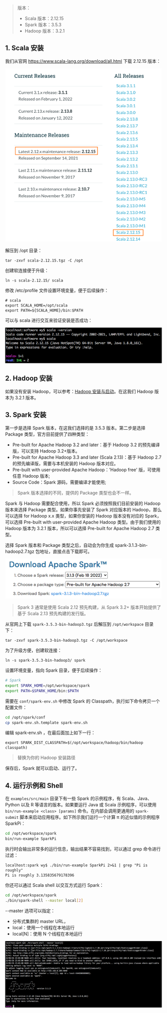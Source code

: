 
> 版本：
> - Scala 版本：2.12.15
> - Spark 版本：3.5.3
> - Hadoop 版本：3.2.1

## 1. Scala 安装

我们从官网 https://www.scala-lang.org/download/all.html 下载 2.12.15 版本：

![](img-spark-how-to-install-and-run-1.png)

解压到 /opt 目录：
```
tar -zxvf scala-2.12.15.tgz -C /opt
```
创建软连接便于升级：
```
ln -s scala-2.12.15/ scala
```
修改 /etc/profile 文件设置环境变量，便于后续操作：
```
# scala
export SCALA_HOME=/opt/scala
export PATH=${SCALA_HOME}/bin:$PATH
```
可以与 scala 进行交互来验证安装是否成功：

![](img-spark-how-to-install-and-run-2.png)

## 2. Hadoop 安装

如果没有安装 Hadoop，可以参考：[Hadoop 安装与启动](https://smartsi.blog.csdn.net/article/details/132420027)。在这我们 Hadoop 版本为 3.2.1 版本。

## 3. Spark 安装

第一步是选择 Spark 版本，在这我们选择的是 3.5.3 版本。第二步是选择 Package 类型，官方目前提供了四种类型：
- Pre-built for Apache Hadoop 3.2 and later：基于 Hadoop 3.2 的预先编译版，可以支持 Hadoop 3.2+版本。
- Pre-built for Apache Hadoop 3.3 and later (Scala 2.13)：基于 Hadoop 2.7 的预先编译版，需要与本机安装的 Hadoop 版本对应。
- Pre-built with user-provided Apache Hadoop：'Hadoop free' 版，可使用任意 Hadoop 版本;
- Source Code：Spark 源码，需要编译才能使用;

> Spark 版本选择的不同，提供的 Package 类型也会不一样。

Spark 与 Hadoop 需要配合使用，所以 Spark 必须按照我们目前安装的 Hadoop 版本来选择 Package 类型。如果你事先安装了 Spark 对应版本的 Hadoop，那么可以选择 for Hadoop x.x 类型，如果你安装的 Hadoop 版本没有对应的 Spark，可以选择 Pre-built with user-provided Apache Hadoop 类型。由于我们使用的 Hadoop 版本为 3.2.1 版本，所以可以选择 Pre-built for Apache Hadoop 2.7 类型。

选择 Spark 版本和 Package 类型之后，自动会为你生成 spark-3.1.3-bin-hadoop2.7.tgz 包地址，直接点击下载即可。

![](img-spark-how-to-install-and-run-3.png)

> Spark 3 通常是使用 Scala 2.12 预先构建，从 Spark 3.2+ 版本开始提供了基于 Scala 2.13 预先构建的发行版。

从官网上下载 `spark-3.5.3-bin-hadoop3.tgz` 后解压到 `/opt/workspace` 目录下：
```
tar -zxvf spark-3.5.3-bin-hadoop3.tgz -C /opt/workspace
```
为了升级方便，创建软连接：
```
ln -s spark-3.5.3-bin-hadoop3/ spark
```
设置环境变量，指向 Spark 目录，便于后续操作：
```bash
# Spark
export SPARK_HOME=/opt/workspace/spark
export PATH=$SPARK_HOME/bin:$PATH
```

需要在 `conf/spark-env.sh` 中修改 Spark 的 Classpath，执行如下命令拷贝一个配置文件：
```bash
cd /opt/spark/conf
cp spark-env.sh.template spark-env.sh
```
编辑 spark-env.sh ，在最后面加上如下一行：
```
export SPARK_DIST_CLASSPATH=$(/opt/workspace/hadoop/bin/hadoop classpath)
```
> 替换为你的 Hadoop 安装路径

保存后，Spark 就可以启动、运行了。

## 4. 运行示例和 Shell

在 `examples/src/main` 目录下有一些 Spark 的示例程序，有 Scala、Java、Python 以及 R 等语言的版本。如果要运行 Java 或 Scala 示例程序，可以使用 `bin/run-example <class> [params]` 命令。在内部会调用更通用的 `spark-submit` 脚本来启动应用程序。如下所示我们运行一个计算 π 的近似值的示例程序 SparkPi：
```bash
cd /opt/workspace/spark
bin/run-example SparkPi
```
执行时会输出非常多的运行信息，输出结果不容易找到，可以通过 grep 命令进行过滤：
```
localhost:spark wy$ ./bin/run-example SparkPi 2>&1 | grep "Pi is roughly"
Pi is roughly 3.135835679178396
```
你还可以通过 Scala shell 以交互方式运行 Spark：
```bash
cd /opt/workspace/spark
./bin/spark-shell --master local[2]
```
--master 选项可以指定：
- 分布式集群的 master URL，
- local：使用一个线程在本地运行
- local[N]：使用 N 个线程在本地运行

![](img-spark-how-to-install-and-run-4.png)
